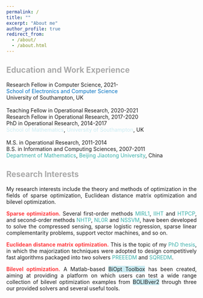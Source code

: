 ```yaml
---
permalink: /
title: ""
excerpt: "About me"
author_profile: true
redirect_from: 
  - /about/
  - /about.html
---
```


<span style="color:#A9A9A9">Education and Work Experience</span>
---
Research Fellow in Computer Science, 2021- <br>
<a style="text-decoration:none; color:#0070C0" href='https://www.ecs.soton.ac.uk/'>School of Electronics and Computer Science</a><br>
University of Southampton, UK  <br>
<br>
Teaching Fellow in Operational Research, 2020-2021 <br>
Research Fellow in Operational Research, 2017-2020<br>
PhD in  Operational Research, 2014-2017 <br>
<a style="text-decoration:none; color:#CAEBF2" href='https://www.southampton.ac.uk/maths'>School of Mathematics</a>, <a style="text-decoration:none; color:#CAEBF2" href='https://www.southampton.ac.uk/'>University of Southampton</a>, UK <br>
<br>
M.S. in Operational Research, 2011-2014 <br>
B.S. in Information and Computing Sciences, 2007-2011 <br>
<a style="text-decoration:none; color:#3AAFA9" href='http://en.sci.njtu.edu.cn/Department/DepartmentofMathematics/index.htm'>Department of Mathematics</a>, <a style="text-decoration:none; color:#3AAFA9" href='http://en.njtu.edu.cn/'>Beijing Jiaotong University</a>, China 

<span style="color:#A9A9A9">Research Interests</span>
---

<p><div style="text-align:justify;"> 
My research interests include the theory and methods of optimization in the fields of sparse optimization,  Euclidean distance matrix optimization and bilevel
  optimization. </div></p> 
  
<p><div style="text-align:justify"> 
  <span style="color:#FF3B3F"> <b> Sparse  optimization.</b> </span>  Several first-order methods <a style="text-decoration:none; color:#3AAFA9" href="https://github.com/ShenglongZhou/MIRL1">MIRL1</a>, <a style="text-decoration:none; color:#3AAFA9" href="https://github.com/ShenglongZhou/IIHT">IIHT</a> and <a style="text-decoration:none; color:#3AAFA9" href="https://github.com/ShenglongZhou/HTPCP">HTPCP</a>, and second-order methods  <a style="text-decoration:none; color:#3AAFA9" href="https://github.com/ShenglongZhou/NHTPver2">NHTP</a>, <a style="text-decoration:none; color:#3AAFA9" href="https://github.com/ShenglongZhou/NHTPver2">NL0R</a> and <a style="text-decoration:none; color:#3AAFA9" href="https://github.com/ShenglongZhou/NHTPver2">NSSVM</a>, have been developed to solve the compressed sensing, sparse logistic regression, sparse linear complementarity problems, support vector machines, and so on.  
</div></p>

<p><div style="text-align:justify">
  <span style="color:#FF3B3F"><b>Euclidean distance matrix optimization.</b></span> This is the topic of my <a style="text-decoration:none; color:#3AAFA9" href="https://eprints.soton.ac.uk/429739/">PhD thesis</a>, in which the majorization techniques were adopted to design competitively fast algorithms packaged into two solvers <a style="text-decoration:none; color:#3AAFA9" href="https://github.com/ShenglongZhou/PREEEDM">PREEEDM</a> and <a style="text-decoration:none; color:#3AAFA9" href="https://github.com/ShenglongZhou/SQREDM">SQREDM</a>. 
</div></p>

 <p><div style="text-align:justify">
  <span style="color:#FF3B3F"><b>Bilevel optimization.</b></span>   A Matlab-based <a style="text-decoration:none; background-color:#CAEBF2" href="https://biopt.github.io/">BiOpt Toolbox</a> has been created, aiming at providing a platform on which users can test a wide range collection of bilevel optimization examples from <a style="text-decoration:none; background-color:#CAEBF2" href="https://biopt.github.io/">BOLIBver2</a> through three our provided solvers and several useful tools. 
</div></p>





